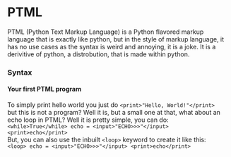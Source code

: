 # PTML
PTML (Python Text Markup Language) is a Python flavored markup language that is exactly like python, but in the style of markup language, it has no use cases as the syntax is weird and annoying, it is a joke. It is a derivitive of python, a distrobution, that is made within python. 

### Syntax
#### Your first PTML program
To simply print hello world you just do `<print>"Hello, World!"</print>`<br>
but this is not a program? Well it is, but a small one at that, what about an echo loop in PTML? Well it is pretty simple, you can do:<br>
`<while>True</while>
   echo = <input>"ECHO>>>"</input>
   <print>echo</print>`<br>
But, you can also use the inbuilt `<loop>` keyword to create it like this:<br>
`<loop>
   echo = <input>"ECHO>>>"</input>
   <print>echo</print>`
